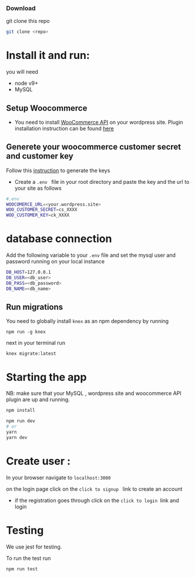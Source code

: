 


### Download

git clone this repo

```bash
git clone <repo>
```

# Install it and run:

you will need
- node v9+
- MySQL

## Setup Woocommerce
- You need to install [WooCommerce API](https://woocommerce.github.io/woocommerce-rest-api-docs/#introduction) on your wordpress site. Plugin installation instruction can be found [here](https://docs.woocommerce.com/document/installing-uninstalling-woocommerce/)

## Generete your woocommerce customer secret and customer key
 Follow this [instruction](https://woocommerce.github.io/woocommerce-rest-api-docs/#authentication) to generate the keys
 - Create a `.env ` file in your root directory and paste the key and the url to your site as follows
 ```bash
 #.env
WOOCOMERCE_URL=<your.wordpress.site>
WOO_CUSTOMER_SECRET=cs_XXXX
WOO_CUSTOMER_KEY=ck_XXXX

 ```

# database connection
 Add the following variable to your `.env` file and set the mysql user and password running on your local instance
```bash
DB_HOST=127.0.0.1
DB_USER=<db_user>
DB_PASS=<db_password>
DB_NAME=<db_name>
```
## Run migrations
You need to globally install `knex` as an npm dependency by running

`npm run -g knex`

next in  your terminal run

`knex migrate:latest`


# Starting the app

NB: make sure that your MySQL , wordpress site and woocommerce API plugin are up and running.

```bash
npm install

npm run dev
# or
yarn
yarn dev
```

# Create user :
In your browser navigate to `localhost:3000`

on the login page click on the `click to signup ` link to create an account

- if the registration goes through click on the `click to login `link and login


# Testing

We use jest for testing.

To run the test run

`npm run test`

